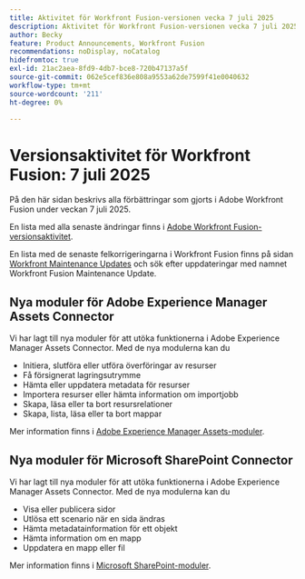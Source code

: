 ```yaml
---
title: Aktivitet för Workfront Fusion-versionen vecka 7 juli 2025
description: Aktivitet för Workfront Fusion-versionen vecka 7 juli 2025
author: Becky
feature: Product Announcements, Workfront Fusion
recommendations: noDisplay, noCatalog
hidefromtoc: true
exl-id: 21ac2aea-8fd9-4db7-bce8-720b47137a5f
source-git-commit: 062e5cef836e808a9553a62de7599f41e0040632
workflow-type: tm+mt
source-wordcount: '211'
ht-degree: 0%

---
```


# Versionsaktivitet för Workfront Fusion: 7 juli 2025

På den här sidan beskrivs alla förbättringar som gjorts i Adobe Workfront Fusion under veckan 7 juli 2025.

En lista med alla senaste ändringar finns i [Adobe Workfront Fusion-versionsaktivitet](/help/workfront-fusion/fusion-product-releases/fusion-release-activity.md).

En lista med de senaste felkorrigeringarna i Workfront Fusion finns på sidan [Workfront Maintenance Updates](https://experienceleague.adobe.com/sv/docs/workfront-known-issues/releases/current-updates) och sök efter uppdateringar med namnet Workfront Fusion Maintenance Update.

## Nya moduler för Adobe Experience Manager Assets Connector

Vi har lagt till nya moduler för att utöka funktionerna i Adobe Experience Manager Assets Connector. Med de nya modulerna kan du

* Initiera, slutföra eller utföra överföringar av resurser
* Få försignerat lagringsutrymme
* Hämta eller uppdatera metadata för resurser
* Importera resurser eller hämta information om importjobb
* Skapa, läsa eller ta bort resursrelationer
* Skapa, lista, läsa eller ta bort mappar

Mer information finns i [Adobe Experience Manager Assets-moduler](/help/workfront-fusion/references/apps-and-modules/adobe-connectors/aem-assets-modules.md).

## Nya moduler för Microsoft SharePoint Connector


Vi har lagt till nya moduler för att utöka funktionerna i Adobe Experience Manager Assets Connector. Med de nya modulerna kan du



* Visa eller publicera sidor
* Utlösa ett scenario när en sida ändras
* Hämta metadatainformation för ett objekt
* Hämta information om en mapp
* Uppdatera en mapp eller fil

Mer information finns i [Microsoft SharePoint-moduler](/help/workfront-fusion/references/apps-and-modules/third-party-connectors/sharepoint-modules.md).
